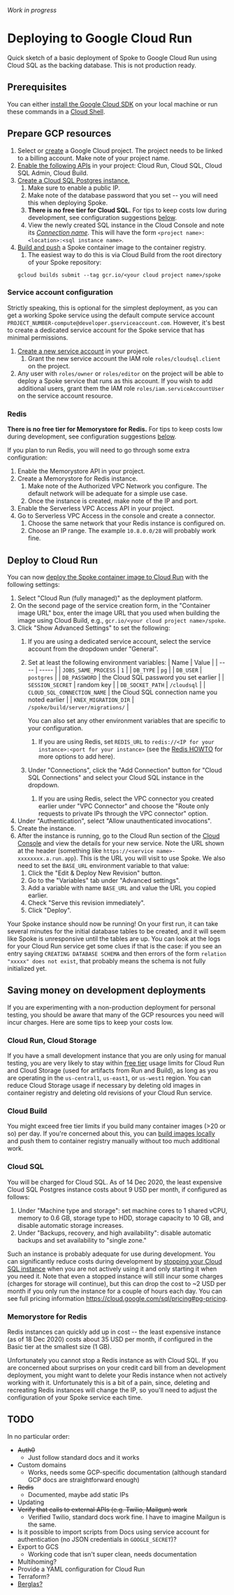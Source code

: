 _Work in progress_

# Deploying to Google Cloud Run

Quick sketch of a basic deployment of Spoke to Google Cloud Run using Cloud SQL as the backing database. This is not production ready.

## Prerequisites

You can either [install the Google Cloud SDK](https://cloud.google.com/sdk/docs/install) on your local machine or run these commands in a [Cloud Shell](https://cloud.google.com/shell).

## Prepare GCP resources

1.  Select or [create](https://cloud.google.com/resource-manager/docs/creating-managing-projects#creating_a_project) a Google Cloud project. The project needs to be linked to a billing account. Make note of your project name.
1.  [Enable the following APIs](https://cloud.google.com/service-usage/docs/enable-disable) in your project: Cloud Run, Cloud SQL, Cloud SQL Admin, Cloud Build.
1.  [Create a Cloud SQL Postgres instance.](https://cloud.google.com/sql/docs/postgres/create-instance)
    1.  Make sure to enable a public IP.
    1.  Make note of the database password that you set -- you will need this when deploying Spoke.
    1.  **There is no free tier for Cloud SQL.** For tips to keep costs low during development, see configuration suggestions [below](#saving-money-on-development-deployments).
    1.  View the newly created SQL instance in the Cloud Console and note its [_Connection name_](https://cloud.google.com/sql/docs/postgres/instance-info#connect_to_this_instance). This will have the form `<project name>:<location>:<sql instance name>`.
1.  [Build and push](https://cloud.google.com/run/docs/building/containers) a Spoke container image to the container registry.
    1.  The easiest way to do this is via Cloud Build from the root directory of your Spoke repository:
    ```shell
    gcloud builds submit --tag gcr.io/<your cloud project name>/spoke
    ```

### Service account configuration

Strictly speaking, this is optional for the simplest deployment, as you can get a working Spoke service using the default compute service account `PROJECT_NUMBER-compute@developer.gserviceaccount.com`. However, it's best to create a dedicated service account for the Spoke service that has minimal permissions.

1.  [Create a new service account](https://cloud.google.com/iam/docs/creating-managing-service-accounts#creating) in your project.
    1.  Grant the new service account the IAM role `roles/cloudsql.client` on the project.
1.  Any user with `roles/owner` or `roles/editor` on the project will be able to deploy a Spoke service that runs as this account. If you wish to add additional users, grant them the IAM role `roles/iam.serviceAccountUser` on the service account resource.

### Redis

**There is no free tier for Memorystore for Redis.** For tips to keep costs low during development, see configuration suggestions [below](#saving-money-on-development-deployments).

If you plan to run Redis, you will need to go through some extra configuration:
1.  Enable the Memorystore API in your project.
1.  Create a Memorystore for Redis instance.
    1. Make note of the Authorized VPC Network you configure. The default network will be adequate for a simple use case.
    1. Once the instance is created, make note of the IP and port.
1.  Enable the Serverless VPC Access API in your project.
1.  Go to Serverless VPC Access in the console and create a connector.
    1. Choose the same network that your Redis instance is configured on.
    1. Choose an IP range. The example `10.8.0.0/28` will probably work fine.

## Deploy to Cloud Run

You can now [deploy the Spoke container image to Cloud Run](https://cloud.google.com/run/docs/deploying#service) with the following settings:
1.  Select "Cloud Run (fully managed)" as the deployment platform.
1.  On the second page of the service creation form, in the "Container image URL" box, enter the image URL that you used when building the image using Cloud Build, e.g., `gcr.io/<your cloud project name>/spoke`.
1.  Click "Show Advanced Settings" to set the following:
    1.  If you are using a dedicated service account, select the service account from the dropdown under "General".
    1.  Set at least the following environment variables:
        | Name | Value |
        | ---- | ----- |
        | `JOBS_SAME_PROCESS` | `1` |
        | `DB_TYPE` | `pg` |
        | `DB_USER` | `postgres` |
        | `DB_PASSWORD` | the Cloud SQL password you set earlier |
        | `SESSION_SECRET` | random key |
        | `DB_SOCKET_PATH` | `/cloudsql` |
        | `CLOUD_SQL_CONNECTION_NAME` | the Cloud SQL connection name you noted earlier |
        | `KNEX_MIGRATION_DIR` | `/spoke/build/server/migrations/` |

        You can also set any other environment variables that are specific to your configuration.
        1. If you are using Redis, set `REDIS_URL` to `redis://<IP for your instance>:<port for your instance>` (see the [Redis HOWTO](HOWTO_CONNECT_WITH_REDIS.md) for more options to add here).
    1.  Under "Connections", click the "Add Connection" button for "Cloud SQL Connections" and select your Cloud SQL instance in the dropdown.
        1. If you are using Redis, select the VPC connector you created earlier under "VPC Connector" and choose the "Route only requests to private IPs through the VPC connector" option.
1.  Under "Authentication", select "Allow unauthenticated invocations".
1.  Create the instance.
1.  After the instance is running, go to the Cloud Run section of the [Cloud Console](https://console.cloud.google.com) and view the details for your new service. Note the URL shown at the header (something like `https://<service name>-xxxxxxxx.a.run.app`). This is the URL you will visit to use Spoke. We also need to set the `BASE_URL` environment variable to that value:
    1.  Click the "Edit & Deploy New Revision" button.
    1.  Go to the "Variables" tab under "Advanced settings".
    1.  Add a variable with name `BASE_URL` and value the URL you copied earlier.
    1.  Check "Serve this revision immediately".
    1.  Click "Deploy".

Your Spoke instance should now be running! On your first run, it can take several minutes for the initial database tables to be created, and it will seem like Spoke is unresponsive until the tables are up. You can look at the logs for your Cloud Run service get some clues if that is the case: if you see an entry saying `CREATING DATABASE SCHEMA` and then errors of the form `relation "xxxxx" does not exist`, that probably means the schema is not fully initialized yet.

## Saving money on development deployments

If you are experimenting with a non-production deployment for personal testing, you should be aware that many of the GCP resources you need will incur charges. Here are some tips to keep your costs low.

### Cloud Run, Cloud Storage

If you have a small development instance that you are only using for manual testing, you are very likely to stay within [free tier](https://cloud.google.com/free/docs/gcp-free-tier#free-tier) usage limits for Cloud Run and Cloud Storage (used for artifacts from Run and Build), as long as you are operating in the `us-central1`, `us-east1`, or `us-west1` region. You can reduce Cloud Storage usage if necessary by deleting old images in container registry and deleting old revisions of your Cloud Run service.

### Cloud Build

You might exceed free tier limits if you build many container images (>20 or so) per day. If you're concerned about this, you can [build images locally](https://cloud.google.com/run/docs/building/containers#docker) and push them to container registry manually without too much additional work.

### Cloud SQL

You will be charged for Cloud SQL. As of 14 Dec 2020, the least expensive Cloud SQL Postgres instance costs about 9 USD per month, if configured as follows:
1. Under "Machine type and storage": set machine cores to 1 shared vCPU, memory to 0.6 GB, storage type to HDD, storage capacity to 10 GB, and disable automatic storage increases.
1. Under "Backups, recovery, and high availability": disable automatic backups and set availability to "single zone."

Such an instance is probably adequate for use during development. You can significantly reduce costs during development by [stopping your Cloud SQL instance](https://cloud.google.com/sql/docs/postgres/start-stop-restart-instance) when you are not actively using it and only starting it when you need it. Note that even a stopped instance will still incur some charges (charges for storage will continue), but this can drop the cost to ~2 USD per month if you only run the instance for a couple of hours each day. You can see full pricing information https://cloud.google.com/sql/pricing#pg-pricing.

### Memorystore for Redis

Redis instances can quickly add up in cost -- the least expensive instance (as of 18 Dec 2020) costs about 35 USD per month, if configured in the Basic tier at the smallest size (1 GB).

Unfortunately you cannot stop a Redis instance as with Cloud SQL. If you are concerned about surprises on your credit card bill from an development deployment, you might want to delete your Redis instance when not actively working with it. Unfortunately this is a bit of a pain, since, deleting and recreating Redis instances will change the IP, so you'll need to adjust the configuration of your Spoke service each time.

## TODO

In no particular order:
* ~~Auth0~~
    * Just follow standard docs and it works
* Custom domains
    * Works, needs some GCP-specific documentation (although standard GCP docs are straightforward enough)
* ~~Redis~~
    * Documented, maybe add static IPs
* Updating
* ~~Verify that calls to external APIs (e.g. Twilio, Mailgun) work~~
    * Verified Twilio, standard docs work fine. I have to imagine Mailgun is the same.
* Is it possible to import scripts from Docs using service account for authentication (no JSON credentials in `GOOGLE_SECRET`)?
* Export to GCS
    * Working code that isn't super clean, needs documentation
* Multihoming?
* Provide a YAML configuration for Cloud Run
* Terraform?
* [Berglas?](https://github.com/GoogleCloudPlatform/berglas)
